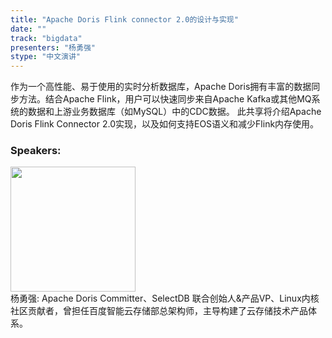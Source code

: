 ```yaml
---
title: "Apache Doris Flink connector 2.0的设计与实现"
date: "" 
track: "bigdata"
presenters: "杨勇强"
stype: "中文演讲"
---
```

作为一个高性能、易于使用的实时分析数据库，Apache Doris拥有丰富的数据同步方法。结合Apache Flink，用户可以快速同步来自Apache Kafka或其他MQ系统的数据和上游业务数据库（如MySQL）中的CDC数据。
此共享将介绍Apache Doris Flink Connector 2.0实现，以及如何支持EOS语义和减少Flink内存使用。
 ### Speakers: 
 <img src="images/speaker/1218.png" width="200" /><br>杨勇强: Apache Doris Committer、SelectDB 联合创始人&产品VP、Linux内核社区贡献者，曾担任百度智能云存储部总架构师，主导构建了云存储技术产品体系。

 
